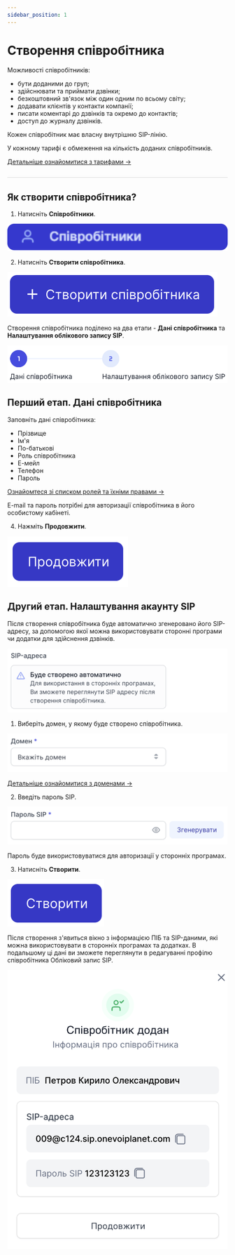 ```yaml
---
sidebar_position: 1
---
```


# Створення співробітника

Можливості співробітників: 
- бути доданими до груп;
- здійснювати та приймати дзвінки;
- безкоштовний зв'язок між один одним по всьому світу;
- додавати клієнтів у контакти компанії;
- писати коментарі до дзвінків та окремо до контактів;
- доступ до журналу дзвінків.

Кожен співробітник має власну внутрішню SIP-лінію.


У кожному тарифі є обмеження на кількість доданих співробітників.

[Детальніше ознайомитися з тарифами →](https://onevoiplanet.ua/uk/plans)

![](../../img/authorization/line.svg)

## Як створити співробітника?

1. Натисніть **Співробітники**.

![](../../img/employees-groups/side-bar-employee-tab.svg)

2. Натисніть **Створити співробітника**.

![](../../img/employees-groups/i-employee-3.svg)

Створення співробітника поділено на два етапи - **Дані співробітника** та **Налаштування облікового запису SIP**.

![](../../img/employees-groups/i-employee-4.svg)

## Перший етап. Дані співробітника

Заповніть дані співробітника:
- Прізвище
- Ім'я
- По-батькові
- Роль співробітника
- Е-мейл
- Телефон
- Пароль

[Ознайомтеся зі списком ролей та їхніми правами →](roles.md)

E-mail та пароль потрібні для авторизації співробітника в його особистому кабінеті.

4. Нажміть **Продовжити**.

![](../../img/employees-groups/i-employee-5.svg)

## Другий етап. Налаштування акаунту SIP

Після створення співробітника буде автоматично згенеровано його SIP-адресу, за допомогою якої можна використовувати сторонні програми чи додатки для здійснення дзвінків.

![](../../img/employees-groups/i-employee-6.svg)

1. Виберіть домен, у якому буде створено співробітника.

![](../../img/employees-groups/i-employee-8.svg)

[Детальніше ознайомитися з доменами →](../../sip-settings/sip-domains/create-sip-domain.md)

2. Введіть пароль SIP.

![](../../img/employees-groups/i-employee-9.svg)

Пароль буде використовуватися для авторизації у сторонніх програмах.

3. Натисніть **Створити**.

![](../../img/employees-groups/i-employee-7.svg)

Після створення з'явиться вікно з інформацією ПІБ та SIP-даними, які можна використовувати в сторонніх програмах та додатках. В подальшому ці дані ви зможете переглянути в редагуванні профілю співробітника Обліковий запис SIP.

![](../../img/employees-groups/i-employee-10.svg)
